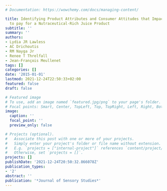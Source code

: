 ```yaml
---
# Documentation: https://wowchemy.com/docs/managing-content/

title: Identifying Product Attributes and Consumer Attitudes that Impact Willingness
  to pay for a Nutraceutical-Rich Juice Product
subtitle: ''
summary: ''
authors:
- Lydia JR Lawless
- AC Drichoutis
- RM Nayga Jr
- Renee T Threlfall
- Jean-François Meullenet
tags: []
categories: []
date: '2015-01-01'
lastmod: 2021-12-24T22:50:33+02:00
featured: false
draft: false

# Featured image
# To use, add an image named `featured.jpg/png` to your page's folder.
# Focal points: Smart, Center, TopLeft, Top, TopRight, Left, Right, BottomLeft, Bottom, BottomRight.
image:
  caption: ''
  focal_point: ''
  preview_only: false

# Projects (optional).
#   Associate this post with one or more of your projects.
#   Simply enter your project's folder or file name without extension.
#   E.g. `projects = ["internal-project"]` references `content/project/deep-learning/index.md`.
#   Otherwise, set `projects = []`.
projects: []
publishDate: '2021-12-24T20:50:32.866078Z'
publication_types:
- '2'
abstract: ''
publication: '*Journal of Sensory Studies*'
---
```

